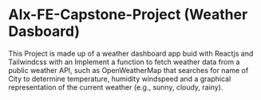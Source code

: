 # Alx-FE-Capstone-Project (Weather Dasboard)
This Project is made up of a weather dashboard app buid with Reactjs and Tailwindcss
with an Implement a function to fetch weather data from a public weather API, such as OpenWeatherMap 
that searches for name of City to determine temperature, humidity windspeed 
and a graphical representation of the current weather (e.g., sunny, cloudy, rainy).
